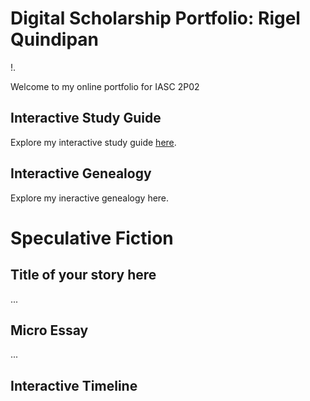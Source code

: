 # Digital Scholarship Portfolio: Rigel Quindipan

!.[](keyboardaesthetic.jpg)

Welcome to my online portfolio for IASC 2P02

## Interactive Study Guide

Explore my interactive study guide [here](2P02INTERACTIVESTUDYGUIDE.html).

## Interactive Genealogy 

Explore my ineractive genealogy here. 

# Speculative Fiction

## Title of your story here

...

## Micro Essay

...

## Interactive Timeline
